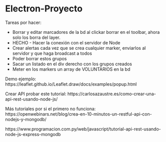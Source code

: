 # Electron-Proyecto
Tareas por hacer:
<ul>
  <li>Borrar y editar marcadores de la bd al clickar borrar en el toolbar, ahora solo los borra del layer.</li>
  <li>HECHO - Hacer la conexión con el servidor de Node</li>
  <li>Crear alertas cada vez que se crea cualquier marker, enviarlos al servidor y que haga broadcast a todos</li>
  <li>Poder borrar estos grupos</li>
  <li>Sacar un listado en el div derecho con los grupos creados</li>
  <li>Meter en los markers un array de VOLUNTARIOS en la bd</li>
</ul>
<p>Demo ejemplo: https://leaflet.github.io/Leaflet.draw/docs/examples/popup.html</p>
<p>Crear API probar este tutorial: https://carlosazaustre.es/como-crear-una-api-rest-usando-node-js/</p>
<p>Más tutoriales por si el primero no funciona: https://openwebinars.net/blog/crea-en-10-minutos-un-restful-api-con-nodejs-y-mongodb/</p>
<p>https://www.programacion.com.py/web/javascript/tutorial-api-rest-usando-node-js-express-mongodb</p>
